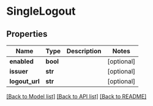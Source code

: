 # SingleLogout

## Properties
Name | Type | Description | Notes
------------ | ------------- | ------------- | -------------
**enabled** | **bool** |  | [optional] 
**issuer** | **str** |  | [optional] 
**logout_url** | **str** |  | [optional] 

[[Back to Model list]](../README.md#documentation-for-models) [[Back to API list]](../README.md#documentation-for-api-endpoints) [[Back to README]](../README.md)

